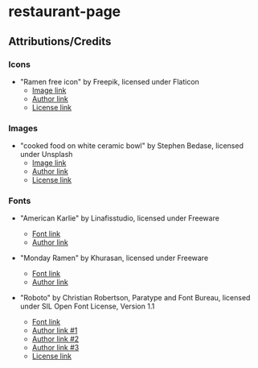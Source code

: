# restaurant-page

## Attributions/Credits

### Icons
- "Ramen free icon" by Freepik, licensed under Flaticon
    - [Image link](#https://www.flaticon.com/free-icon/ramen_6611800?term=ramen&page=1&position=25&origin=tag&related_id=6611800)
    - [Author link](#https://www.flaticon.com/authors/freepik)
    - [License link](#https://www.flaticon.com/legal#nav-flaticon-agreement)

### Images
- "cooked food on white ceramic bowl" by Stephen Bedase, licensed under Unsplash
    - [Image link](#https://unsplash.com/photos/cooked-food-on-white-ceramic-bowl-WjdOYhgTGCM?utm_content=creditShareLink&utm_medium=referral&utm_source=unsplash)
    - [Author link](#https://unsplash.com/@stephenkbedase)
    - [License link](#https://unsplash.com/license)

### Fonts
- "American Karlie" by Linafisstudio, licensed under Freeware
    - [Font link](#https://www.fontspace.com/american-karlie-font-f103504)
    - [Author link](#https://www.fontspace.com/linafisstudio)

- "Monday Ramen" by Khurasan, licensed under Freeware
    - [Font link](#https://www.fontspace.com/monday-ramen-font-f103797)
    - [Author link](#https://www.fontspace.com/khurasan)

- "Roboto" by Christian Robertson, Paratype and Font Bureau, licensed under SIL Open Font License, Version 1.1
    - [Font link](#https://fonts.google.com/specimen/Roboto)
    - [Author link #1](#https://fonts.google.com/?query=Christian%20Robertson)
    - [Author link #2](#https://fonts.google.com/?query=Paratype)
    - [Author link #3](#https://fonts.google.com/?query=Font%20Bureau)
    - [License link](#https://openfontlicense.org/open-font-license-official-text/)